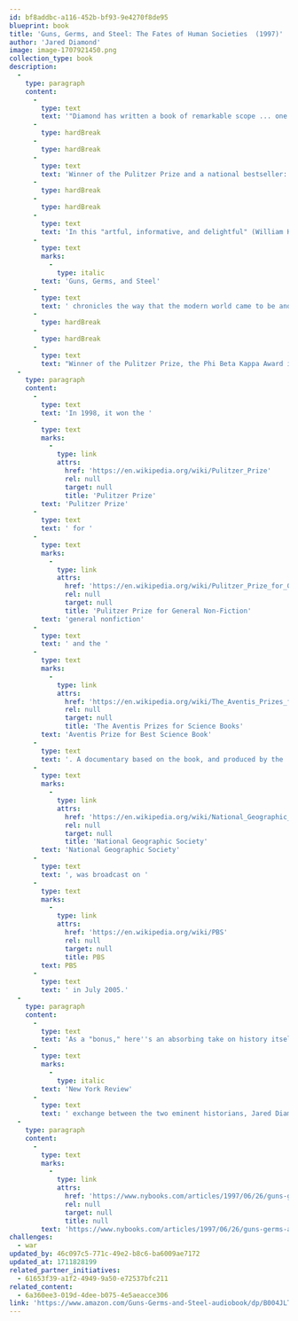 ```yaml
---
id: bf8addbc-a116-452b-bf93-9e4270f8de95
blueprint: book
title: 'Guns, Germs, and Steel: The Fates of Human Societies  (1997)'
author: 'Jared Diamond'
image: image-1707921450.png
collection_type: book
description:
  -
    type: paragraph
    content:
      -
        type: text
        text: '"Diamond has written a book of remarkable scope ... one of the most important and readable works on the human past published in recent years."'
      -
        type: hardBreak
      -
        type: hardBreak
      -
        type: text
        text: 'Winner of the Pulitzer Prize and a national bestseller: the global account of the rise of civilization that is also a stunning refutation of ideas of human development based on race.'
      -
        type: hardBreak
      -
        type: hardBreak
      -
        type: text
        text: 'In this "artful, informative, and delightful" (William H. McNeill, New York Review of Books) book, Jared Diamond convincingly argues that geographical and environmental factors shaped the modern world. Societies that had a head start in food production advanced beyond the hunter-gatherer stage, and then developed writing, technology, government, and organized religion—as well as nasty germs and potent weapons of war—and adventured on sea and land to conquer and decimate preliterate cultures. A major advance in our understanding of human societies, '
      -
        type: text
        marks:
          -
            type: italic
        text: 'Guns, Germs, and Steel'
      -
        type: text
        text: ' chronicles the way that the modern world came to be and stunningly dismantles racially based theories of human history.'
      -
        type: hardBreak
      -
        type: hardBreak
      -
        type: text
        text: "Winner of the Pulitzer Prize, the Phi Beta Kappa Award in Science, the Rhone-Poulenc Prize, and the Commonwealth Club of California's Gold Medal"
  -
    type: paragraph
    content:
      -
        type: text
        text: 'In 1998, it won the '
      -
        type: text
        marks:
          -
            type: link
            attrs:
              href: 'https://en.wikipedia.org/wiki/Pulitzer_Prize'
              rel: null
              target: null
              title: 'Pulitzer Prize'
        text: 'Pulitzer Prize'
      -
        type: text
        text: ' for '
      -
        type: text
        marks:
          -
            type: link
            attrs:
              href: 'https://en.wikipedia.org/wiki/Pulitzer_Prize_for_General_Non-Fiction'
              rel: null
              target: null
              title: 'Pulitzer Prize for General Non-Fiction'
        text: 'general nonfiction'
      -
        type: text
        text: ' and the '
      -
        type: text
        marks:
          -
            type: link
            attrs:
              href: 'https://en.wikipedia.org/wiki/The_Aventis_Prizes_for_Science_Books'
              rel: null
              target: null
              title: 'The Aventis Prizes for Science Books'
        text: 'Aventis Prize for Best Science Book'
      -
        type: text
        text: '. A documentary based on the book, and produced by the '
      -
        type: text
        marks:
          -
            type: link
            attrs:
              href: 'https://en.wikipedia.org/wiki/National_Geographic_Society'
              rel: null
              target: null
              title: 'National Geographic Society'
        text: 'National Geographic Society'
      -
        type: text
        text: ', was broadcast on '
      -
        type: text
        marks:
          -
            type: link
            attrs:
              href: 'https://en.wikipedia.org/wiki/PBS'
              rel: null
              target: null
              title: PBS
        text: PBS
      -
        type: text
        text: ' in July 2005.'
  -
    type: paragraph
    content:
      -
        type: text
        text: 'As a "bonus," here''s an absorbing take on history itself, in this '
      -
        type: text
        marks:
          -
            type: italic
        text: 'New York Review'
      -
        type: text
        text: ' exchange between the two eminent historians, Jared Diamond and William McNeill, on the merits of their different contexts for analyzing historical trends over the long term:'
  -
    type: paragraph
    content:
      -
        type: text
        marks:
          -
            type: link
            attrs:
              href: 'https://www.nybooks.com/articles/1997/06/26/guns-germs-and-steel/'
              rel: null
              target: null
              title: null
        text: 'https://www.nybooks.com/articles/1997/06/26/guns-germs-and-steel/'
challenges:
  - war
updated_by: 46c097c5-771c-49e2-b8c6-ba6009ae7172
updated_at: 1711828199
related_partner_initiatives:
  - 61653f39-a1f2-4949-9a50-e72537bfc211
related_content:
  - 6a360ee3-019d-4dee-b075-4e5aeacce306
link: 'https://www.amazon.com/Guns-Germs-and-Steel-audiobook/dp/B004JLTPTI/ref=sr_1_1?crid=ORUFM6H4ZNHC&dib=eyJ2IjoiMSJ9.GQUpCoscdUO8yljPdEqDg22P8HOXl_kVp2C5SbaM1syxvKSBuSYpKWPh0LJnK7yF_ThfurDyi5_64bOHglc3xWMPl1fV0iwBoZWHbiydj5vE2T_cGpVEPVIf1kYhjoWXZ-PLwSUCq6doleXFa8JJCj2E-JeG4f8JvEiQRA66fotwitoYfNV2jwMDBPPopxTmTbGlTx7S8nCA-w4zDQdUjgjuVHl-iNpOhpLp_LihpNs.HdAEt_dMZ-F_M6K3P-cPrTmE0ZqELNQ_vk25rfmu518&dib_tag=se&keywords=guns+germs+and+steel&qid=1711828173&sprefix=guns+germs%2Caps%2C159&sr=8-1'
---
```

